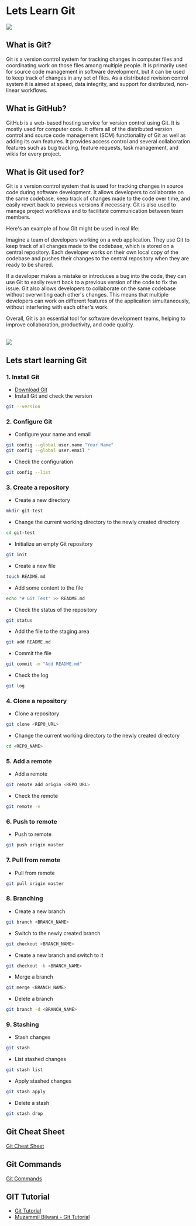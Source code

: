 # Lets Learn Git

<img src="https://miro.medium.com/v2/resize:fit:600/0*VcMPr1unIjAIHw2j.jpg" />

## What is Git?

Git is a version control system for tracking changes in computer files and coordinating work on those files among multiple people. It is primarily used for source code management in software development, but it can be used to keep track of changes in any set of files. As a distributed revision control system it is aimed at speed, data integrity, and support for distributed, non-linear workflows.

## What is GitHub?

GitHub is a web-based hosting service for version control using Git. It is mostly used for computer code. It offers all of the distributed version control and source code management (SCM) functionality of Git as well as adding its own features. It provides access control and several collaboration features such as bug tracking, feature requests, task management, and wikis for every project.

## What is Git used for?

Git is a version control system that is used for tracking changes in source code during software development. It allows developers to collaborate on the same codebase, keep track of changes made to the code over time, and easily revert back to previous versions if necessary. Git is also used to manage project workflows and to facilitate communication between team members.

Here's an example of how Git might be used in real life:

Imagine a team of developers working on a web application. They use Git to keep track of all changes made to the codebase, which is stored on a central repository. Each developer works on their own local copy of the codebase and pushes their changes to the central repository when they are ready to be shared.

If a developer makes a mistake or introduces a bug into the code, they can use Git to easily revert back to a previous version of the code to fix the issue. Git also allows developers to collaborate on the same codebase without overwriting each other's changes. This means that multiple developers can work on different features of the application simultaneously, without interfering with each other's work.

Overall, Git is an essential tool for software development teams, helping to improve collaboration, productivity, and code quality.

<br/>
<img src="https://miro.medium.com/v2/resize:fit:348/1*_n16mieVkVFP0YazJVARPw.png" />
<br/>

## Lets start learning Git

### 1. Install Git

- [Download Git](https://git-scm.com/downloads)
- Install Git and check the version

```bash
git --version
```

### 2. Configure Git

- Configure your name and email

```bash
git config --global user.name "Your Name"
git config --global user.email "
```

- Check the configuration

```bash
git config --list
```

### 3. Create a repository

- Create a new directory

```bash
mkdir git-test
```

- Change the current working directory to the newly created directory

```bash
cd git-test
```

- Initialize an empty Git repository

```bash
git init
```

- Create a new file

```bash
touch README.md
```

- Add some content to the file

```bash
echo "# Git Test" >> README.md
```

- Check the status of the repository

```bash
git status
```

- Add the file to the staging area

```bash
git add README.md
```

- Commit the file

```bash
git commit -m "Add README.md"
```

- Check the log

```bash
git log
```

### 4. Clone a repository

- Clone a repository

```bash
git clone <REPO_URL>
```

- Change the current working directory to the newly created directory

```bash
cd <REPO_NAME>
```

### 5. Add a remote

- Add a remote

```bash
git remote add origin <REPO_URL>
```

- Check the remote

```bash
git remote -v
```

### 6. Push to remote

- Push to remote

```bash
git push origin master
```

### 7. Pull from remote

- Pull from remote

```bash
git pull origin master
```

### 8. Branching

- Create a new branch

```bash
git branch <BRANCH_NAME>
```

- Switch to the newly created branch

```bash
git checkout <BRANCH_NAME>
```

- Create a new branch and switch to it

```bash
git checkout -b <BRANCH_NAME>
```

- Merge a branch

```bash
git merge <BRANCH_NAME>
```

- Delete a branch

```bash
git branch -d <BRANCH_NAME>
```

### 9. Stashing

- Stash changes

```bash
git stash
```

- List stashed changes

```bash
git stash list
```

- Apply stashed changes

```bash
git stash apply
```

- Delete a stash

```bash
git stash drop
```

## Git Cheat Sheet

[Git Cheat Sheet](https://education.github.com/git-cheat-sheet-education.pdf)

## Git Commands

[Git Commands](https://git-scm.com/docs)

## GIT Tutorial

- [Git Tutorial](https://www.tutorialspoint.com/git/index.htm)
- [Muzammil Bilwani - Git Tutorial](https://gitgoahead.muzammilbilwani.com/)
